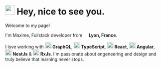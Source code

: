 <h1><img src="https://emojis.slackmojis.com/emojis/images/1531849430/4246/blob-sunglasses.gif?1531849430" width="30"/> Hey, nice to see you.</h1>

<!-- ![](https://visitor-badge.glitch.me/badge?page_id=mkubdev.mkubdev)  -->

Welcome to my page!

I'm Maxime, Fullstack developer from <img src="https://image.flaticon.com/icons/svg/197/197560.svg" width="13"/> <b>Lyon, France</b>. 

I love working with <img src="https://upload.wikimedia.org/wikipedia/commons/thumb/1/17/GraphQL_Logo.svg/1024px-GraphQL_Logo.svg.png" width="20"/> <b>GraphQL</b>, <img src="https://cdn.iconscout.com/icon/free/png-512/typescript-1174965.png" width="20"/> <b>TypeScript</b>, <img src="https://cdn4.iconfinder.com/data/icons/logos-3/600/React.js_logo-512.png" width="20"/> <b>React</b>, <img src="https://www.iconfinder.com/data/icons/logos-3/250/angular-512.png" width="20"/> <b>Angular</b>, <img src="https://seeklogo.com/images/N/nestjs-logo-09342F76C0-seeklogo.com.png" width="20"/> <b>NestJs</b> & <img src="https://cdn.worldvectorlogo.com/logos/rxjs-1.svg" width="20"/> <b>RxJs</b>. I'm passionate about engeneering and design and truly believe that learning never stops.

<!-- The twelves-factor methodology is my religion : https://12factor.net/fr/ -->

<!--### 📊 Current stuff-->
<!--STARTd_SECTION:waka-->

<!--ENDd_SECTION:waka-->
